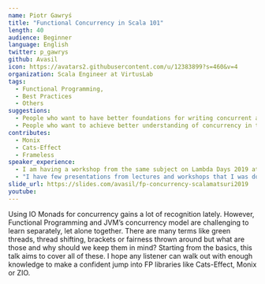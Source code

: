 ```yaml
---
name: Piotr Gawryś
title: "Functional Concurrency in Scala 101"
length: 40
audience: Beginner
language: English
twitter: p_gawrys
github: Avasil
icon: https://avatars2.githubusercontent.com/u/12383899?s=460&v=4
organization: Scala Engineer at VirtusLab
tags:
  - Functional Programming,
  - Best Practices
  - Others
suggestions:
  - People who want to have better foundations for writing concurrent applications
  - People who want to achieve better understanding of concurrency in the context of purely Functional Programming
contributes:
  - Monix
  - Cats-Effect
  - Frameless
speaker_experience:
  - I am having a workshop from the same subject on Lambda Days 2019 at the end of February.
  - "I have few presentations from lectures and workshops that I was doing at my University and/or Kraków Scala User Group: <a href='https://slides.com/avasil'>https://slides.com/avasil</a>"
slide_url: https://slides.com/avasil/fp-concurrency-scalamatsuri2019
youtube:
---
```

Using IO Monads for concurrency gains a lot of recognition lately. However, Functional Programming and JVM’s concurrency model are challenging to learn separately, let alone together. There are many terms like green threads, thread shifting, brackets or fairness thrown around but what are those and why should we keep them in mind?
Starting from the basics, this talk aims to cover all of these. I hope any listener can walk out with enough knowledge to make a confident jump into FP libraries like Cats-Effect, Monix or ZIO.
